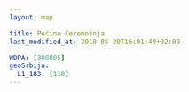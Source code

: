 ```yaml
---
layout: map

title: Pećina Ceremošnja
last_modified_at: 2018-05-20T16:01:49+02:00

WDPA: [388805]
geoSrbija:
  L1_183: [118]
---
```

